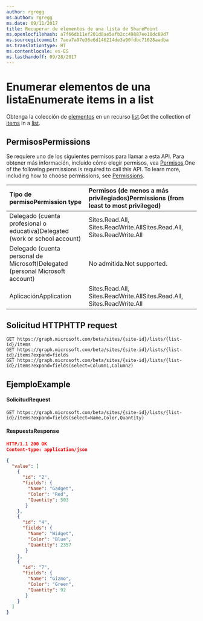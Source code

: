 ```yaml
---
author: rgregg
ms.author: rgregg
ms.date: 09/11/2017
title: Recuperar de elementos de una lista de SharePoint
ms.openlocfilehash: a7f66db11ef201d0ae5afb2cc49887ee10dc89d7
ms.sourcegitcommit: 7aea7a97e36e6d146214de3a90fdbc71628aadba
ms.translationtype: HT
ms.contentlocale: es-ES
ms.lasthandoff: 09/28/2017
---
```

# <a name="enumerate-items-in-a-list"></a><span data-ttu-id="444b7-102">Enumerar elementos de una lista</span><span class="sxs-lookup"><span data-stu-id="444b7-102">Enumerate items in a list</span></span>

<span data-ttu-id="444b7-103">Obtenga la colección de [elementos][item] en un recurso [list][].</span><span class="sxs-lookup"><span data-stu-id="444b7-103">Get the collection of [items][item] in a [list][].</span></span>

[list]: ../resources/list.md
[item]: ../resources/listItem.md

## <a name="permissions"></a><span data-ttu-id="444b7-105">Permisos</span><span class="sxs-lookup"><span data-stu-id="444b7-105">Permissions</span></span>

<span data-ttu-id="444b7-p101">Se requiere uno de los siguientes permisos para llamar a esta API. Para obtener más información, incluido cómo elegir permisos, vea [Permisos](../../../concepts/permissions_reference.md).</span><span class="sxs-lookup"><span data-stu-id="444b7-p101">One of the following permissions is required to call this API. To learn more, including how to choose permissions, see [Permissions](../../../concepts/permissions_reference.md).</span></span>

|<span data-ttu-id="444b7-108">Tipo de permiso</span><span class="sxs-lookup"><span data-stu-id="444b7-108">Permission type</span></span>      | <span data-ttu-id="444b7-109">Permisos (de menos a más privilegiados)</span><span class="sxs-lookup"><span data-stu-id="444b7-109">Permissions (from least to most privileged)</span></span>              |
|:--------------------|:---------------------------------------------------------|
|<span data-ttu-id="444b7-110">Delegado (cuenta profesional o educativa)</span><span class="sxs-lookup"><span data-stu-id="444b7-110">Delegated (work or school account)</span></span> | <span data-ttu-id="444b7-111">Sites.Read.All, Sites.ReadWrite.All</span><span class="sxs-lookup"><span data-stu-id="444b7-111">Sites.Read.All, Sites.ReadWrite.All</span></span>    |
|<span data-ttu-id="444b7-112">Delegado (cuenta personal de Microsoft)</span><span class="sxs-lookup"><span data-stu-id="444b7-112">Delegated (personal Microsoft account)</span></span> | <span data-ttu-id="444b7-113">No admitida.</span><span class="sxs-lookup"><span data-stu-id="444b7-113">Not supported.</span></span>    |
|<span data-ttu-id="444b7-114">Aplicación</span><span class="sxs-lookup"><span data-stu-id="444b7-114">Application</span></span> | <span data-ttu-id="444b7-115">Sites.Read.All, Sites.ReadWrite.All</span><span class="sxs-lookup"><span data-stu-id="444b7-115">Sites.Read.All, Sites.ReadWrite.All</span></span> |

## <a name="http-request"></a><span data-ttu-id="444b7-116">Solicitud HTTP</span><span class="sxs-lookup"><span data-stu-id="444b7-116">HTTP request</span></span>

```http
GET https://graph.microsoft.com/beta/sites/{site-id}/lists/{list-id}/items
GET https://graph.microsoft.com/beta/sites/{site-id}/lists/{list-id}/items?expand=fields
GET https://graph.microsoft.com/beta/sites/{site-id}/lists/{list-id}/items?expand=fields(select=Column1,Column2)
```

## <a name="example"></a><span data-ttu-id="444b7-117">Ejemplo</span><span class="sxs-lookup"><span data-stu-id="444b7-117">Example</span></span>

#### <a name="request"></a><span data-ttu-id="444b7-118">Solicitud</span><span class="sxs-lookup"><span data-stu-id="444b7-118">Request</span></span>

<!-- { "blockType": "request", "name": "get-list-items" } -->

```http
GET https://graph.microsoft.com/beta/sites/{site-id}/lists/{list-id}/items?expand=fields(select=Name,Color,Quantity)
```

#### <a name="response"></a><span data-ttu-id="444b7-119">Respuesta</span><span class="sxs-lookup"><span data-stu-id="444b7-119">Response</span></span>

<!-- { "blockType": "response", "@odata.type": "Collection(microsoft.graph.listItem)", "truncated": true } -->

```json
HTTP/1.1 200 OK
Content-type: application/json

{
  "value": [
    {
      "id": "2",
      "fields": {
        "Name": "Gadget",
        "Color": "Red",
        "Quantity": 503
       }
    },
    {
      "id": "4",
      "fields": {
        "Name": "Widget",
        "Color": "Blue",
        "Quantity": 2357
       }
    },
    {
      "id": "7",
      "fields": {
        "Name": "Gizmo",
        "Color": "Green",
        "Quantity": 92
       }
    }
  ]
}
```

<!-- {
  "type": "#page.annotation",
  "description": "",
  "keywords": "",
  "section": "documentation",
  "tocPath": "ListItem/Enumerate"
} -->
